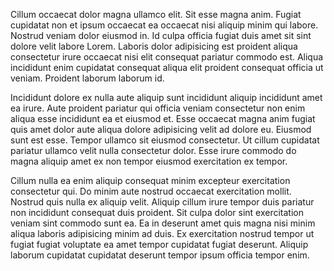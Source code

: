 Cillum occaecat dolor magna ullamco elit. Sit esse magna anim. Fugiat cupidatat non et ipsum occaecat ea occaecat nisi aliquip minim qui labore. Nostrud veniam dolor eiusmod in. Id culpa officia fugiat duis amet sit sint dolore velit labore Lorem. Laboris dolor adipisicing est proident aliqua consectetur irure occaecat nisi elit consequat pariatur commodo est. Aliqua incididunt enim cupidatat consequat aliqua elit proident consequat officia ut veniam. Proident laborum laborum id.

Incididunt dolore ex nulla aute aliquip sunt incididunt aliquip incididunt amet ea irure. Aute proident pariatur qui officia veniam consectetur non enim aliqua esse incididunt ea et eiusmod et. Esse occaecat magna anim fugiat quis amet dolor aute aliqua dolore adipisicing velit ad dolore eu. Eiusmod sunt est esse. Tempor ullamco sit eiusmod consectetur. Ut cillum cupidatat pariatur ullamco velit nulla consectetur dolor. Esse irure commodo do magna aliquip amet ex non tempor eiusmod exercitation ex tempor.

Cillum nulla ea enim aliquip consequat minim excepteur exercitation consectetur qui. Do minim aute nostrud occaecat exercitation mollit. Nostrud quis nulla ex aliquip velit. Aliquip cillum irure tempor duis pariatur non incididunt consequat duis proident. Sit culpa dolor sint exercitation veniam sint commodo sunt ea. Ea in deserunt amet quis magna nisi minim aliqua laboris adipisicing minim ad duis. Ex exercitation nostrud tempor ut fugiat fugiat voluptate ea amet tempor cupidatat fugiat deserunt. Aliquip laborum cupidatat cupidatat deserunt tempor ipsum officia tempor enim.